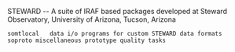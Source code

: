 STEWARD -- A suite of IRAF based packages developed at 
Steward Observatory, University of Arizona, Tucson, Arizona

    somtlocal	data i/o programs for custom STEWARD data formats
    soproto	miscellaneous prototype quality tasks

